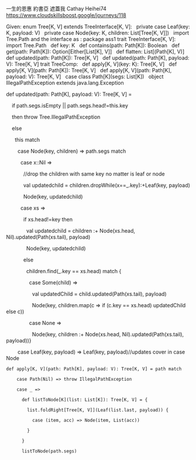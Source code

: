 一生的恩惠
約書亞
遮蓋我
Cathay
Heihei74
https://www.cloudskillsboost.google/journeys/118


Given:
enum Tree[K, V] extends TreeInterface[K, V]:
  private case Leaf(key: K, payload: V)
  private case Node(key: K, children: List[Tree[K, V]])
  import Tree.Path
and the interface as :
package ass1
trait TreeInterface[K, V]:
  import Tree.Path
  def key: K
  def contains(path: Path[K]): Boolean
  def get(path: Path[K]): Option[Either[List[K], V]]
  def flatten: List[(Path[K], V)]
  def updated(path: Path[K]): Tree[K, V]
  def updated(path: Path[K], payload: V): Tree[K, V]
trait TreeComp:
  def apply[K, V](key: K): Tree[K, V]
  def apply[K, V](path: Path[K]): Tree[K, V]
  def apply[K, V](path: Path[K], payload: V): Tree[K, V]
  case class Path[K](segs: List[K])
  object IllegalPathException extends java.lang.Exception





def updated(path: Path[K], payload: V): Tree[K, V] =

    if path.segs.isEmpty || path.segs.head!=this.key

    then throw Tree.IllegalPathException

    else

      this match

        case Node(key, children) => path.segs match

          case x::Nil =>

            //drop the children with same key no matter is leaf or node

            val updatedchild = children.dropWhile(x==_.key):+Leaf(key, payload)

            Node(key, updatedchild)

          case xs =>

            if xs.head!=key then

              val updatedchild = children :+ Node(xs.head, Nil).updated(Path(xs.tail), payload)

              Node(key, updatedchild)

            else

              children.find(_.key == xs.head) match {

                case Some(child) =>

                  val updatedChild = child.updated(Path(xs.tail), payload)

                  Node(key, children.map(c => if (c.key == xs.head) updatedChild else c))

                case None =>

                  Node(key, children :+ Node(xs.head, Nil).updated(Path(xs.tail), payload))}

        case Leaf(key, payload) => Leaf(key, payload)//updates cover in case Node




```
def apply[K, V](path: Path[K], payload: V): Tree[K, V] = path match

    case Path(Nil) => throw IllegalPathException

    case _ =>

      def listToNode[K](list: List[K]): Tree[K, V] = {

        list.foldRight[Tree[K, V]](Leaf(list.last, payload)) {

          case (item, acc) => Node(item, List(acc))

        }

      }

      listToNode(path.segs)
```